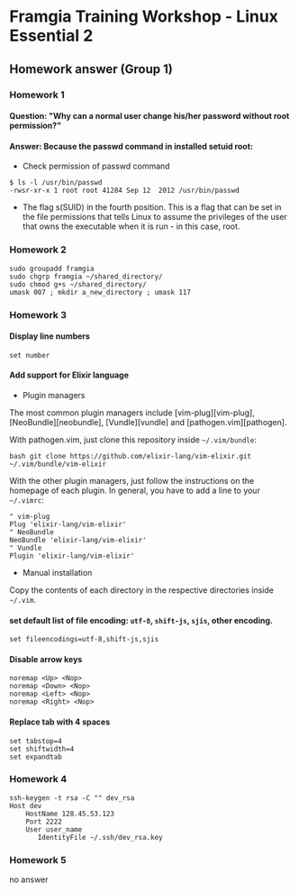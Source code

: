 # Framgia Training Workshop - Linux Essential 2
## Homework answer (Group 1)

### Homework 1  
#### Question: "Why can a normal user change his/her password without root permission?"  
#### Answer: Because the passwd command in installed setuid root:
- Check permission of passwd command
```
$ ls -l /usr/bin/passwd
-rwsr-xr-x 1 root root 41284 Sep 12  2012 /usr/bin/passwd
```
- The flag s(SUID) in the fourth position. This is a flag that can be set in the file permissions that tells Linux to assume the privileges of the user that owns the executable when it is run - in this case, root.

### Homework 2
```
sudo groupadd framgia
sudo chgrp framgia ~/shared_directory/
sudo chmod g+s ~/shared_directory/
umask 007 ; mkdir a_new_directory ; umask 117
```
### Homework 3
#### Display line numbers
`
set number
`
#### Add support for Elixir language  
- Plugin managers

The most common plugin managers include [vim-plug][vim-plug],
[NeoBundle][neobundle], [Vundle][vundle] and [pathogen.vim][pathogen].

With pathogen.vim, just clone this repository inside `~/.vim/bundle`:

`bash
git clone https://github.com/elixir-lang/vim-elixir.git ~/.vim/bundle/vim-elixir
`

With the other plugin managers, just follow the instructions on the homepage of
each plugin. In general, you have to add a line to your `~/.vimrc`:

```viml
" vim-plug
Plug 'elixir-lang/vim-elixir'
" NeoBundle
NeoBundle 'elixir-lang/vim-elixir'
" Vundle
Plugin 'elixir-lang/vim-elixir'
```

- Manual installation

Copy the contents of each directory in the respective directories inside
`~/.vim`.
#### set default list of file encoding: `utf-8`, `shift-js`, `sjis`, other encoding.
`set fileencodings=utf-8,shift-js,sjis`
#### Disable arrow keys
```
noremap <Up> <Nop> 
noremap <Down> <Nop> 
noremap <Left> <Nop> 
noremap <Right> <Nop> 
```

#### Replace tab with 4 spaces
```
set tabstop=4
set shiftwidth=4
set expandtab
```

### Homework 4
```
ssh-keygen -t rsa -C "" dev_rsa
Host dev
    HostName 128.45.53.123
    Port 2222
    User user_name
       IdentityFile ~/.ssh/dev_rsa.key
```
### Homework 5
no answer 
